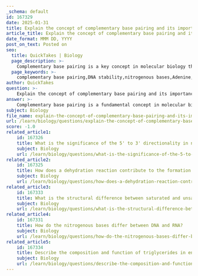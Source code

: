 ```yaml
---
_schema: default
id: 167329
date: 2025-01-31
title: Explain the concept of complementary base pairing and its importance in DNA stability.
article_title: Explain the concept of complementary base pairing and its importance in DNA stability.
date_format: MMM DD, YYYY
post_on_text: Posted on
seo:
  title: QuickTakes | Biology
  page_description: >-
    Complementary base pairing is a key concept in molecular biology that ensures the stability and integrity of DNA and RNA by dictating the specific pairing of nitrogenous bases, crucial for accurate replication, transcription, and the overall functionality of genetic material.
  page_keywords: >-
    complementary base pairing,DNA stability,nitrogenous bases,Adenine,Thymine,Cytosine,Guanine,hydrogen bonds,transcription,translation,Chargaff's rules,genetic information
author: QuickTakes
question: >-
    Explain the concept of complementary base pairing and its importance in DNA stability.
answer: >-
    Complementary base pairing is a fundamental concept in molecular biology that refers to the specific pairing of nitrogenous bases in nucleic acids, particularly DNA and RNA. This pairing is governed by strict rules that dictate which bases can bond with one another, ensuring the stability and integrity of the genetic information.\n\n### Base Pairing Rules\nIn DNA:\n- Adenine (A) pairs with Thymine (T) through two hydrogen bonds.\n- Cytosine (C) pairs with Guanine (G) through three hydrogen bonds.\n\nIn RNA:\n- Adenine (A) pairs with Uracil (U) instead of thymine.\n\n### Importance of Complementary Base Pairing\n1. **Stability of DNA Structure**: The hydrogen bonds formed between complementary bases contribute significantly to the stability of the DNA double helix. The stronger interaction between G and C (three hydrogen bonds) compared to A and T (two hydrogen bonds) means that regions of DNA with higher GC content are generally more stable.\n\n2. **Accurate Replication**: During DNA replication, the complementary base pairing allows for the accurate copying of genetic information. Each strand serves as a template for the synthesis of a new complementary strand, ensuring that the genetic code is preserved and passed on to daughter cells.\n\n3. **Transcription and Translation**: In the process of transcription, the DNA sequence is transcribed into RNA, where complementary base pairing ensures that the correct RNA sequence is synthesized. This RNA then serves as a template for translation, where proteins are synthesized based on the sequence of nucleotides.\n\n4. **Chargaff’s Rules**: The observation that the percentage of adenine equals thymine and the percentage of cytosine equals guanine in DNA (Chargaff’s rules) is a direct consequence of complementary base pairing. This balance is crucial for maintaining the structural integrity of the DNA molecule.\n\n5. **Predicting Sequences**: Knowing the sequence of one strand of DNA allows for the prediction of the complementary strand. This is essential for various applications in genetics, such as DNA sequencing and genetic engineering.\n\nIn summary, complementary base pairing is vital for the stability, replication, and function of DNA and RNA. It ensures that genetic information is accurately maintained and transmitted, which is fundamental to all biological processes.
subject: Biology
file_name: explain-the-concept-of-complementary-base-pairing-and-its-importance-in-dna-stability.md
url: /learn/biology/questions/explain-the-concept-of-complementary-base-pairing-and-its-importance-in-dna-stability
score: -1.0
related_article1:
    id: 167326
    title: What is the significance of the 5' to 3' directionality in nucleic acids?
    subject: Biology
    url: /learn/biology/questions/what-is-the-significance-of-the-5-to-3-directionality-in-nucleic-acids
related_article2:
    id: 167325
    title: How does a dehydration reaction contribute to the formation of nucleic acids?
    subject: Biology
    url: /learn/biology/questions/how-does-a-dehydration-reaction-contribute-to-the-formation-of-nucleic-acids
related_article3:
    id: 167333
    title: What is the structural difference between saturated and unsaturated fatty acids?
    subject: Biology
    url: /learn/biology/questions/what-is-the-structural-difference-between-saturated-and-unsaturated-fatty-acids
related_article4:
    id: 167331
    title: How do the nitrogenous bases differ between DNA and RNA?
    subject: Biology
    url: /learn/biology/questions/how-do-the-nitrogenous-bases-differ-between-dna-and-rna
related_article5:
    id: 167334
    title: Describe the composition and function of triglycerides in energy storage.
    subject: Biology
    url: /learn/biology/questions/describe-the-composition-and-function-of-triglycerides-in-energy-storage
---
```


&nbsp;